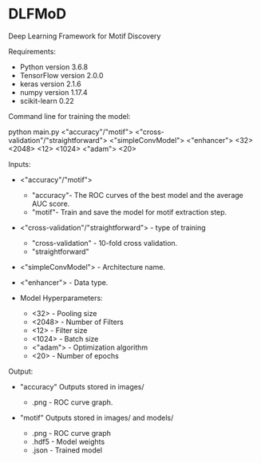 # DLFMoD
Deep Learning Framework for Motif Discovery

Requirements:
* Python version 3.6.8
* TensorFlow version 2.0.0
* keras version 2.1.6
* numpy version 1.17.4
* scikit-learn 0.22

Command line for training the model:

python main.py <"accuracy"/"motif"> <"cross-validation"/"straightforward"> <"simpleConvModel"> <"enhancer"> <32> <2048> <12> <1024> <"adam"> <20>

Inputs:
* <"accuracy"/"motif">
  * "accuracy"- The ROC curves of the best model and the average AUC score.
  * "motif"- Train and save the model for motif extraction step.
  
* <"cross-validation"/"straightforward"> - type of training
  * "cross-validation" - 10-fold cross validation.
  * "straightforward"
  
* <"simpleConvModel"> - Architecture name.

* <"enhancer"> - Data type.

* Model Hyperparameters:
  * <32> - Pooling size
  * <2048> - Number of Filters
  * <12> - Filter size
  * <1024> - Batch size
  * <"adam"> - Optimization algorithm
  * <20> - Number of epochs

Output:

* "accuracy" Outputs stored in images/
  * .png - ROC curve graph.
 
* "motif" Outputs stored in images/ and models/
  * .png - ROC curve graph
  * .hdf5 - Model weights
  * .json - Trained model
